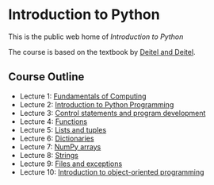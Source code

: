 # Introduction to Python
This is the public web home of _Introduction to Python_

The course is based on the textbook by [Deitel and Deitel](https://deitel.com/intro-to-python-for-computer-science-and-data-science/). 

## Course Outline
* Lecture 1: [Fundamentals of Computing](https://github.com/dmochow/intro_to_python/blob/main/L01.ipynb)
* Lecture 2: [Introduction to Python Programming](https://github.com/dmochow/intro_to_python/blob/main/L02.ipynb)
* Lecture 3: [Control statements and program development](https://github.com/dmochow/intro_to_python/blob/main/L03.ipynb)
* Lecture 4: [Functions](https://github.com/dmochow/intro_to_python/blob/main/L04.ipynb)
* Lecture 5: [Lists and tuples](https://github.com/dmochow/intro_to_python/blob/main/L05.ipynb)
* Lecture 6: [Dictionaries](https://github.com/dmochow/intro_to_python/blob/main/L06.ipynb)
* Lecture 7: [NumPy arrays](https://github.com/dmochow/intro_to_python/blob/main/L07.ipynb)
* Lecture 8: [Strings](https://github.com/dmochow/intro_to_python/blob/main/L08.ipynb)
* Lecture 9: [Files and exceptions](https://github.com/dmochow/intro_to_python/blob/main/L09.ipynb)
* Lecture 10: [Introduction to object-oriented programming](https://github.com/dmochow/intro_to_python/blob/main/L10.ipynb)
